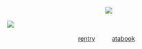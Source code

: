  ‎ ‎ ‎ ‎ ‎ ‎ ‎ ‎ ‎ ‎ ‎ ‎ ‎ ‎ ‎ ‎ ‎ ‎ ‎ ‎ ‎  ‎ ‎ ‎ ‎ ‎ ‎ ‎ ‎ ‎  ‎  ‎ ‎ ‎ ‎ ‎ ‎ ‎ ‎ ‎ ‎ ‎ ‎ ‎ ‎ ‎ ‎ ‎ ‎ ‎ ‎ ‎  ‎ ‎ ‎  ‎ ‎ ‎ ‎ ‎ ‎ ‎ ‎ ‎ ‎ ‎ ‎ ‎ ‎ ‎![](https://komarev.com/ghpvc/?username=iuilaby&label=lala&color=421661&style=plastic)‎ ‎ ‎ ‎
<p align="center">

 ‎ ‎ ‎ ‎ ‎ ‎ ‎ ‎ ‎  ‎  ‎ ![](https://files.catbox.moe/ztyz2a.png)
</p>

<p align="center"> 
                                                                        
‎ ‎‎ ‎ ‎ ‎ ‎ ‎ ‎ ‎ ‎ ‎ ‎‎   ‎ ‎ ‎ ‎ ‎ ‎ ‎ ‎ ‎ ‎  ‎‎ ‎ ‎  ‎ ‎  ‎ ‎ ‎‎ ‎‎   ‎ ‎ ‎ ‎ ‎ ‎ ‎ ‎ ‎ ‎  ‎‎ ‎ ‎  ‎ ‎  ‎ ‎ ‎‎ ‎ ‎ ‎‎ ‎‎  [rentry](https://rentry.co/given) ‎ ‎ ‎ ‎ ‎ ‎ ‎ ‎ ‎ [atabook](https://mio.atabook.org)
